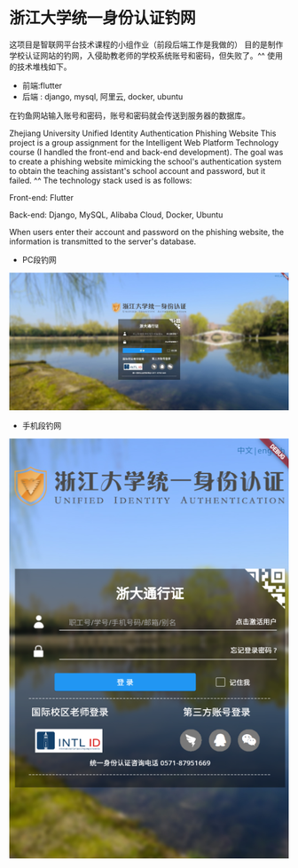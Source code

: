 # 浙江大学统一身份认证钓网

这项目是智联网平台技术课程的小组作业（前段后端工作是我做的）
目的是制作学校认证网站的钓网，入侵助教老师的学校系统账号和密码，但失败了。^^
使用的技术堆栈如下。

- 前端:flutter
- 后端 : django, mysql, 阿里云, docker, ubuntu

在钓鱼网站输入账号和密码，账号和密码就会传送到服务器的数据库。

Zhejiang University Unified Identity Authentication Phishing Website
This project is a group assignment for the Intelligent Web Platform Technology course (I handled the front-end and back-end development).
The goal was to create a phishing website mimicking the school's authentication system to obtain the teaching assistant's school account and password, but it failed. ^^
The technology stack used is as follows:

Front-end: Flutter

Back-end: Django, MySQL, Alibaba Cloud, Docker, Ubuntu

When users enter their account and password on the phishing website, the information is transmitted to the server's database.

- PC段钓网

  
![电脑版本](https://github.com/edward5419/zhejiang_univ_hacking_project/raw/main/fishing_site/readme_data/computer.jpg)


- 手机段钓网


![手机版本](https://github.com/edward5419/zhejiang_univ_hacking_project/blob/main/fishing_site/readme_data/phone.png)
